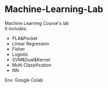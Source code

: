 # Machine-Learning-Lab
Machine Learning Course's lab  
It includes:
- PLA&Pocket
- Linear Regression
- Fisher
- Logistic
- SVM&Dual&Kernel
- Multi Classification
- NN  

Env: Google Colab
